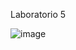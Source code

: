 Laboratorio 5

![image](https://github.com/frevill0/Aplicaciones/assets/165038198/29d9960c-1b4c-4d59-9d6b-0c48cc89f703)
